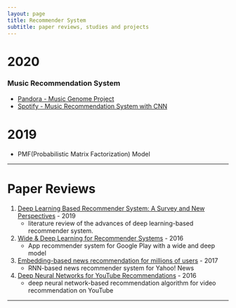 ```yaml
---
layout: page
title: Recommender System
subtitle: paper reviews, studies and projects
---
```


# 2020

### Music Recommendation System
* [Pandora - Music Genome Project]('https://joyae.github.io/2020-04-20-pandora-music-genome-project(1)/')
* [Spotify - Music Recommendation System with CNN]('https://joyae.github.io/2020-04-07-spotify-recommendation(1)/')


# 2019

* PMF(Probabilistic Matrix Factorization) Model

---

# Paper Reviews

1. [Deep Learning Based Recommender System: A Survey and New Perspectives](https://dl.acm.org/doi/abs/10.1145/3285029?casa_token=GtNEuL4F2GgAAAAA:qNId-sFIwPendH_3Kmzw3E-b4l1n0-vU4q9TIKFgYIFv3SzpXcA-rkJbB44sSBZ-hC2l7tVqPohpCY8) - 2019
   - literature review of the advances of deep learning-based recommender system.
2. [Wide & Deep Learning for Recommender Systems](https://dl.acm.org/doi/10.1145/2988450.2988454) - 2016
   - App recommender system for Google Play with a wide and deep model
3. [Embedding-based news recommendation for millions of users](https://dl.acm.org/doi/abs/10.1145/3097983.3098108) - 2017
   - RNN-based news recommender system for Yahoo! News
4. [Deep Neural Networks for YouTube Recommendations](https://dl.acm.org/doi/10.1145/2959100.2959190) - 2016
   - deep neural network-based recommendation algorithm for video recommendation on YouTube

---
